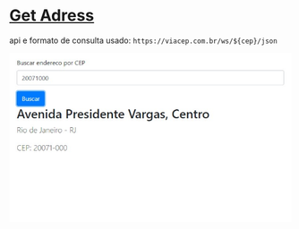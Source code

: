 # [Get Adress](https://jonataspinto.github.io/get-adress)

api e formato de consulta usado:
`https://viacep.com.br/ws/${cep}/json`

![get adress example](https://github.com/jonataspinto/get-adress/blob/master/img/adress.jpg)
